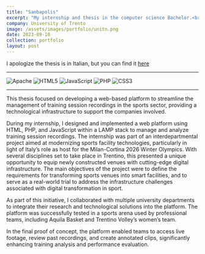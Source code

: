 ```yaml
---
title: "Sanbapolis"
excerpt: "My internship and thesis in the computer science Bachelor.<br/>"
company: University of Trento
image: /assets/images/portfolio/unitn.png
date: 2023-09-10
collection: portfolio
layout: post
---
```


I apologize the thesis is in Italian, but you can find it [here](https://dariotortorici.github.io/assets/documents/sanbapolis.pdf)

---

![Apache](https://img.shields.io/badge/apache-%23D42029.svg?style=flat&logo=apache&logoColor=white) ![HTML5](https://img.shields.io/badge/html5-%23E34F26.svg?style=flat&logo=html5&logoColor=white) ![JavaScript](https://img.shields.io/badge/javascript-%23323330.svg?style=flat&logo=javascript&logoColor=%23F7DF1E) ![PHP](https://img.shields.io/badge/php-%23777BB4.svg?style=flat&logo=php&logoColor=white) ![CSS3](https://img.shields.io/badge/css3-%231572B6.svg?style=flat&logo=css3&logoColor=white)

---

This thesis focused on developing a web-based platform to streamline the management of training session recordings in the sports sector, providing a technological infrastructure to support the companies involved.  

During my internship, I designed and implemented a web platform using HTML, PHP, and JavaScript within a LAMP stack to manage and analyze training session recordings.
The internship was part of an interdepartmental project aimed at modernizing sports facility technologies, particularly in light of Italy’s role as host for the Milan-Cortina 2026 Winter Olympics. With several disciplines set to take place in Trentino, this presented a unique opportunity to equip newly constructed venues with cutting-edge digital infrastructure.
The main objectives of the project were to define the requirements for transforming sports venues into smart facilities, and to serve as a real-world trial to address the infrastructure challenges associated with digital transformation in sport.

As part of this initiative, I collaborated with multiple university departments to integrate their research and technological solutions into the platform. The platform was successfully tested in a sports arena used by professional teams, including Aquila Basket and Trentino Volley’s women’s team.  

In the final proof of concept, the platform enabled teams to access live footage, review past recordings, and create annotated clips, significantly enhancing training analysis and performance evaluation.
